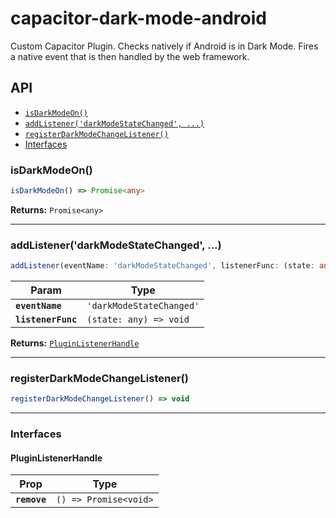 # capacitor-dark-mode-android

Custom Capacitor Plugin.
Checks natively if Android is in Dark Mode. Fires a native event that is then handled by the web framework.

## API

<docgen-index>

- [`isDarkModeOn()`](#isdarkmodeon)
- [`addListener('darkModeStateChanged', ...)`](#addlistenerdarkmodestatechanged-)
- [`registerDarkModeChangeListener()`](#registerdarkmodechangelistener)
- [Interfaces](#interfaces)

</docgen-index>

<docgen-api>
<!--Update the source file JSDoc comments and rerun docgen to update the docs below-->

### isDarkModeOn()

```typescript
isDarkModeOn() => Promise<any>
```

**Returns:** <code>Promise&lt;any&gt;</code>

---

### addListener('darkModeStateChanged', ...)

```typescript
addListener(eventName: 'darkModeStateChanged', listenerFunc: (state: any) => void) => PluginListenerHandle
```

| Param              | Type                                 |
| ------------------ | ------------------------------------ |
| **`eventName`**    | <code>'darkModeStateChanged'</code>  |
| **`listenerFunc`** | <code>(state: any) =&gt; void</code> |

**Returns:** <code><a href="#pluginlistenerhandle">PluginListenerHandle</a></code>

---

### registerDarkModeChangeListener()

```typescript
registerDarkModeChangeListener() => void
```

---

### Interfaces

#### PluginListenerHandle

| Prop         | Type                                      |
| ------------ | ----------------------------------------- |
| **`remove`** | <code>() =&gt; Promise&lt;void&gt;</code> |

</docgen-api>

